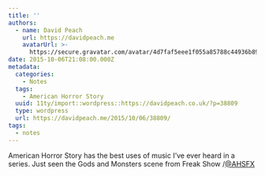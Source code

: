 ```yaml
---
title: ''
authors:
  - name: David Peach
    url: https://davidpeach.me
    avatarUrl: >-
      https://secure.gravatar.com/avatar/4d7faf5eee1f055a85788c44936b8995eaab6dfb004e7854ec747ccb272e91ee?s=96&d=mm&r=g
date: 2015-10-06T21:08:00.000Z
metadata:
  categories:
    - Notes
  tags:
    - American Horror Story
  uuid: 11ty/import::wordpress::https://davidpeach.co.uk/?p=38809
  type: wordpress
  url: https://davidpeach.me/2015/10/06/38809/
tags:
  - notes
---
```

American Horror Story has the best uses of music I’ve ever heard in a series. Just seen the Gods and Monsters scene from Freak Show /[@AHSFX](https://twitter.com/AHSFX)